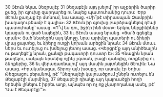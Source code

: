 30 Յէուն եկաւ Յեզրայէլ:
31 Յեզաբէլն այդ լսելով՝ իր աչքերին ծարիր քսեց, իր գլուխը զարդարեց ու նայեց պատուհանից դուրս:  Երբ Յէուն քաղաք էր մտնում, նա ասաց. «Մի՞թէ տիրասպան Զամբրին խաղաղութեամբ է գալիս»: 32 Յէուն իր գլուխը բարձրացնելով դէպի պատուհանը՝ ասաց. «Ո՞վ ես դու, իջի՛ր ինձ մօտ»: Երկու ներքինիներ կռացան ու ցած նայեցին, 33 եւ Յէուն ասաց նրանց. «Ցա՛ծ գցեցէք սրան»: Ցած նետեցին այդ կնոջը. նրա արիւնը պատերի ու ձիերի վրայ ցայտեց, եւ ձիերը ոտքի կոխան արեցին նրան: 34 Յէուն մտաւ ներս եւ ուտելուց ու խմելուց յետոյ ասաց. «Վերցրէ՛ք այդ անիծեալին ու թաղեցէ՛ք նրան, քանզի թագաւորի դուստր է»: 35 Գնացին նրան թաղելու, սակայն նրանից ոչինչ չգտան, բացի գանգից, ոտքերից ու ձեռքերից, 36 եւ վերադառնալով՝ այդ մասին յայտնեցին Յէուին: Նա ասաց. «Իրականացաւ Տիրոջ այն խօսքը, որ ասուել էր Եղիա Թեզբացու բերանով, թէ՝ “Յեզրայէլի կալուածքում շներն ուտելու են Յեզաբէլի մարմինը, 37 Յեզաբէլի դիակը այդ կալուածքի հողի երեսին լինելու է իբրեւ աղբ, այնպէս որ ոչ ոք չկարողանայ ասել, թէ՝ ‘Սա է Յեզաբէլը’”»:
